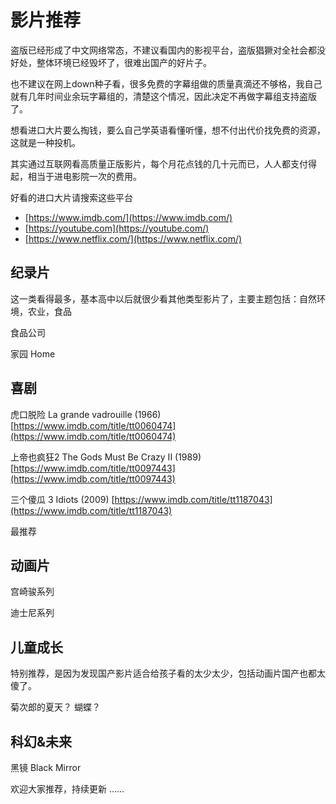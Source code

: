 # 影片推荐

盗版已经形成了中文网络常态，不建议看国内的影视平台，盗版猖獗对全社会都没好处，整体环境已经毁坏了，很难出国产的好片子。

也不建议在网上down种子看，很多免费的字幕组做的质量真滴还不够格，我自己就有几年时间业余玩字幕组的，清楚这个情况，因此决定不再做字幕组支持盗版了。

想看进口大片要么掏钱，要么自己学英语看懂听懂，想不付出代价找免费的资源，这就是一种投机。

其实通过互联网看高质量正版影片，每个月花点钱的几十元而已，人人都支付得起，相当于进电影院一次的费用。

好看的进口大片请搜索这些平台

* [https://www.imdb.com/](https://www.imdb.com/)
* [https://youtube.com](https://youtube.com/)
* [https://www.netflix.com/](https://www.netflix.com/)

## 纪录片

这一类看得最多，基本高中以后就很少看其他类型影片了，主要主题包括：自然环境，农业，食品

食品公司

家园 Home

## 喜剧

虎口脱险 La grande vadrouille \(1966\) [https://www.imdb.com/title/tt0060474](https://www.imdb.com/title/tt0060474)

上帝也疯狂2 The Gods Must Be Crazy II \(1989\) [https://www.imdb.com/title/tt0097443](https://www.imdb.com/title/tt0097443)

三个傻瓜 3 Idiots \(2009\) [https://www.imdb.com/title/tt1187043](https://www.imdb.com/title/tt1187043)

最推荐

## 动画片

宫崎骏系列

迪士尼系列

## 儿童成长

特别推荐，是因为发现国产影片适合给孩子看的太少太少，包括动画片国产也都太傻了。

菊次郎的夏天？ 蝴蝶？

## 科幻&未来

黑镜 Black Mirror

欢迎大家推荐，持续更新 ……

